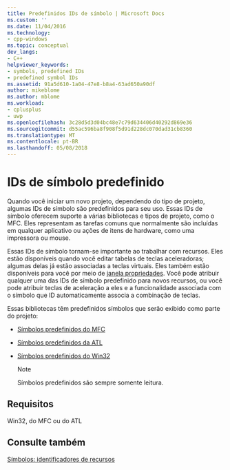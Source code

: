 ```yaml
---
title: Predefinidos IDs de símbolo | Microsoft Docs
ms.custom: ''
ms.date: 11/04/2016
ms.technology:
- cpp-windows
ms.topic: conceptual
dev_langs:
- C++
helpviewer_keywords:
- symbols, predefined IDs
- predefined symbol IDs
ms.assetid: 91a5d610-1a04-47e8-b8a4-63ad650a90df
author: mikeblome
ms.author: mblome
ms.workload:
- cplusplus
- uwp
ms.openlocfilehash: 3c28d5d3d04bc48e7c79d634406d40292d869e36
ms.sourcegitcommit: d55ac596ba8f908f5d91d228dc070dad31cb8360
ms.translationtype: MT
ms.contentlocale: pt-BR
ms.lasthandoff: 05/08/2018
---
```

# <a name="predefined-symbol-ids"></a>IDs de símbolo predefinido
Quando você iniciar um novo projeto, dependendo do tipo de projeto, algumas IDs de símbolo são predefinidos para seu uso. Essas IDs de símbolo oferecem suporte a várias bibliotecas e tipos de projeto, como o MFC. Eles representam as tarefas comuns que normalmente são incluídas em qualquer aplicativo ou ações de itens de hardware, como uma impressora ou mouse.  
  
 Essas IDs de símbolo tornam-se importante ao trabalhar com recursos. Eles estão disponíveis quando você editar tabelas de teclas aceleradoras; algumas delas já estão associadas a teclas virtuais. Eles também estão disponíveis para você por meio de [janela propriedades](/visualstudio/ide/reference/properties-window). Você pode atribuir qualquer uma das IDs de símbolo predefinido para novos recursos, ou você pode atribuir teclas de aceleração a eles e a funcionalidade associada com o símbolo que ID automaticamente associa a combinação de teclas.  
  
 Essas bibliotecas têm predefinidos símbolos que serão exibido como parte do projeto:  
  
-   [Símbolos predefinidos do MFC](../windows/mfc-predefined-symbols.md)  
  
-   [Símbolos predefinidos da ATL](../windows/atl-predefined-symbols.md)  
  
-   [Símbolos predefinidos do Win32](../windows/win32-predefined-symbols.md)  
  
    > [!NOTE]
    >  Símbolos predefinidos são sempre somente leitura.  
  

  
## <a name="requirements"></a>Requisitos  
 Win32, do MFC ou do ATL  
  
## <a name="see-also"></a>Consulte também  
 [Símbolos: identificadores de recursos](../windows/symbols-resource-identifiers.md)